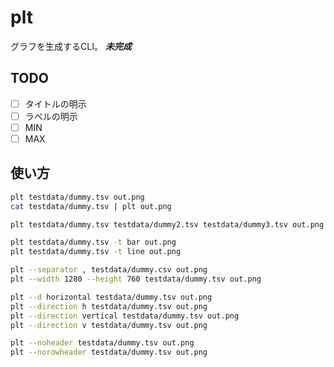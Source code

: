 # plt

グラフを生成するCLI。
***未完成***

## TODO

- [ ] タイトルの明示
- [ ] ラベルの明示
- [ ] MIN
- [ ] MAX

## 使い方

```bash
plt testdata/dummy.tsv out.png
cat testdata/dummy.tsv | plt out.png

plt testdata/dummy.tsv testdata/dummy2.tsv testdata/dummy3.tsv out.png

plt testdata/dummy.tsv -t bar out.png
plt testdata/dummy.tsv -t line out.png

plt --separator , testdata/dummy.csv out.png
plt --width 1280 --height 760 testdata/dummy.tsv out.png

plt --d horizontal testdata/dummy.tsv out.png
plt --direction h testdata/dummy.tsv out.png
plt --direction vertical testdata/dummy.tsv out.png
plt --direction v testdata/dummy.tsv out.png

plt --noheader testdata/dummy.tsv out.png
plt --norowheader testdata/dummy.tsv out.png
```
